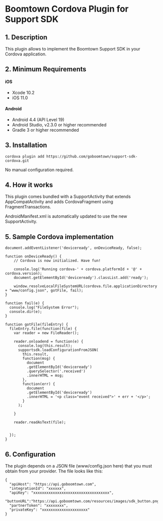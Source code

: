 # Boomtown Cordova Plugin for Support SDK

## 1. Description

This plugin allows to implement the Boomtown Support SDK in your Cordova application.

## 2. Minimum Requirements

#### iOS

- Xcode 10.2
- iOS 11.0

#### Android

- Android 4.4 (API Level 19)
- Android Studio, v2.3.0 or higher recommended
- Gradle 3 or higher recommended


## 3. Installation
```
cordova plugin add https://github.com/goboomtown/support-sdk-cordova.git
```
No manual configuration required.

## 4. How it works
This plugin comes bundled with a SupportActivity that extends AppCompatActivity and adds CordovaFragment using FragmentTransactions.

AndroidManifest.xml is automatically updated to use the new SupportActivity.

## 5. Sample Cordova implementation

```
document.addEventListener('deviceready', onDeviceReady, false);

function onDeviceReady() {
    // Cordova is now initialized. Have fun!

    console.log('Running cordova-' + cordova.platformId + '@' + cordova.version);
    document.getElementById('deviceready').classList.add('ready');

    window.resolveLocalFileSystemURL(cordova.file.applicationDirectory + "www/config.json", gotFile, fail);
}

function fail(e) {
  console.log("FileSystem Error");
  console.dir(e);
}

function gotFile(fileEntry) {
  fileEntry.file(function(file) {
    var reader = new FileReader();

    reader.onloadend = function(e) {
      console.log(this.result);
      supportsdk.loadConfigurationFromJSON(
        this.result,
        function(msg) {
          document
          .getElementById('deviceready')
          .querySelector('.received')
          .innerHTML = msg;
        },
        function(err) {
          document
          .getElementById('deviceready')
          .innerHTML = '<p class="event received">' + err + '</p>';
        }
      );

    }

    reader.readAsText(file);


  });
}
```

## 6. Configuration

The plugin depends on a JSON file (www/config.json here) that you must obtain from your provider. The file looks like this:

```
{
  "apiHost": "https://api.goboomtown.com",
  "integrationId": "xxxxxx",
  "apiKey": "xxxxxxxxxxxxxxxxxxxxxxxxxxxxxxxxxxx",
  "buttonURL":"https://api.goboomtown.com/resources/images/sdk_button.png",
  "partnerToken": "xxxxxxxx",
  "privateKey": "xxxxxxxxxxxxxxxxxxxxx"
}
```

